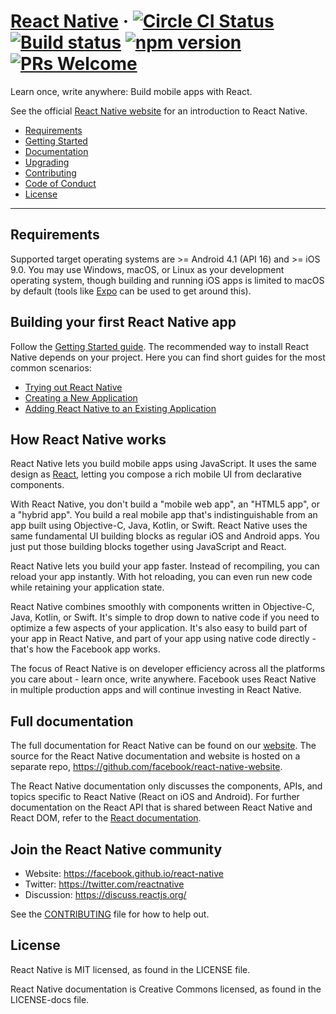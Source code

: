 # [React Native](https://facebook.github.io/react-native/) &middot;  [![Circle CI Status](https://circleci.com/gh/facebook/react-native.svg?style=shield)](https://circleci.com/gh/facebook/react-native) [![Build status](https://ci.appveyor.com/api/projects/status/g8d58ipi3auqdtrk/branch/master?svg=true)](https://ci.appveyor.com/project/facebook/react-native/branch/master) [![npm version](https://badge.fury.io/js/react-native.svg)](https://badge.fury.io/js/react-native) [![PRs Welcome](https://img.shields.io/badge/PRs-welcome-brightgreen.svg)](CONTRIBUTING.md#pull-requests)

Learn once, write anywhere: Build mobile apps with React.

See the official [React Native website](https://facebook.github.io/react-native/) for an introduction to React Native.

- [Requirements](#requirements)
- [Getting Started](#building-your-first-react-native-app)
- [Documentation](#full-documentation)
- [Upgrading](https://facebook.github.io/react-native/docs/upgrading)
- [Contributing](#join-the-react-native-community)
- [Code of Conduct](./CODE_OF_CONDUCT.md)
- [License](#license)

---

## Requirements

Supported target operating systems are >= Android 4.1 (API 16) and >= iOS 9.0. You may use Windows, macOS, or Linux as your development operating system, though building and running iOS apps is limited to macOS by default (tools like [Expo](https://expo.io) can be used to get around this).

## Building your first React Native app

Follow the [Getting Started guide](https://facebook.github.io/react-native/docs/getting-started.html). The recommended way to install React Native depends on your project. Here you can find short guides for the most common scenarios:

- [Trying out React Native](https://snack.expo.io/BJ-uC-nrb)
- [Creating a New Application](https://facebook.github.io/react-native/docs/getting-started.html)
- [Adding React Native to an Existing Application](https://facebook.github.io/react-native/docs/integration-with-existing-apps.html)

## How React Native works

React Native lets you build mobile apps using JavaScript. It uses the same design as [React](https://facebook.github.io/react), letting you compose a rich mobile UI from declarative components.

With React Native, you don't build a "mobile web app", an "HTML5 app", or a "hybrid app". You build a real mobile app that's indistinguishable from an app built using Objective-C, Java, Kotlin, or Swift. React Native uses the same fundamental UI building blocks as regular iOS and Android apps. You just put those building blocks together using JavaScript and React.

React Native lets you build your app faster. Instead of recompiling, you can reload your app instantly. With hot reloading, you can even run new code while retaining your application state.

React Native combines smoothly with components written in Objective-C, Java, Kotlin, or Swift. It's simple to drop down to native code if you need to optimize a few aspects of your application. It's also easy to build part of your app in React Native, and part of your app using native code directly - that's how the Facebook app works.

The focus of React Native is on developer efficiency across all the platforms you care about - learn once, write anywhere. Facebook uses React Native in multiple production apps and will continue investing in React Native.

## Full documentation

The full documentation for React Native can be found on our [website](https://facebook.github.io/react-native/docs/getting-started.html). The source for the React Native documentation and website is hosted on a separate repo, <https://github.com/facebook/react-native-website>.

The React Native documentation only discusses the components, APIs, and topics specific to React Native (React on iOS and Android). For further documentation on the React API that is shared between React Native and React DOM, refer to the [React documentation](https://facebook.github.io/react/).

## Join the React Native community
* Website: https://facebook.github.io/react-native
* Twitter: https://twitter.com/reactnative
* Discussion: https://discuss.reactjs.org/

See the [CONTRIBUTING](./CONTRIBUTING.md) file for how to help out.

## License

React Native is MIT licensed, as found in the LICENSE file.

React Native documentation is Creative Commons licensed, as found in the LICENSE-docs file.
